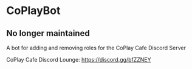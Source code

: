 # CoPlayBot

## No longer maintained

A bot for adding and removing roles for the CoPlay Cafe Discord Server

CoPlay Cafe Discord Lounge: https://discord.gg/bfZZNEY
